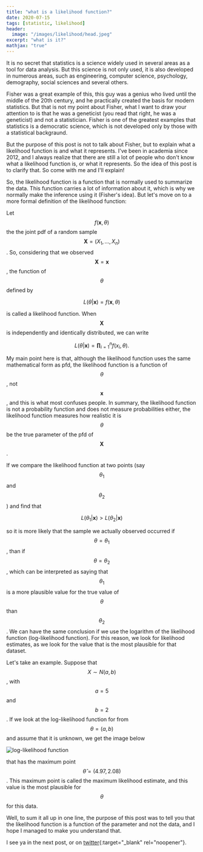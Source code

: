 ```yaml
---
title: "what is a likelihood function?"
date: 2020-07-15
tags: [statistic, likelihood]
header:
  image: "/images/likelihood/head.jpeg"
excerpt: "what is it?"
mathjax: "true"
---
```


It is no secret that statistics is a science widely used in several areas as a tool for data analysis. But this science is not only used, it is also developed in numerous areas, such as engineering, computer science, psychology, demography, social sciences and several others.

Fisher was a great example of this, this guy was a genius who lived until the middle of the 20th century, and he practically created the basis for modern statistics. But that is not my point about Fisher, what I want to draw your attention to is that he was a geneticist (you read that right, he was a geneticist) and not a statistician. Fisher is one of the greatest examples that statistics is a democratic science, which is not developed only by those with a statistical backgraund.

But the purpose of this post is not to talk about Fisher, but to explain what a likelihood function is and what it represents. I've been in academia since 2012, and I always realize that there are still a lot of people who don't know what a likelihood function is, or what it represents. So the idea of this post is to clarify that. So come with me and I'll explain!

So, the likelihood function is a function that is normally used to summarize the data. This function carries a lot of information about it, which is why we normally make the inference using it (Fisher's idea). But let's move on to a more formal definition of the likelihood function:

Let $$f(\mathbf{x}, \theta) $$ the the joint pdf of a random sample $$ \mathbf{X} = (X_1, \dots, X_n) $$. So, considering that we observed $$ \mathbf{X} =\mathbf{x}  $$ , the function of $$ \theta $$ defined by

$$
L(\theta | \mathbf{x} ) = f(\mathbf{x}, \theta)
$$

is called a likelihood function. When $$ \mathbf{X} $$ is independently and identically distributed, we can write

$$
L(\theta | \mathbf{x} ) = \mathbf{\prod}_{i=1}^n f(x_{i}, \theta).
$$

My main point here is that, although the likelihood function uses the same mathematical form as pfd, the likelihood function is a function of $$ \theta $$, not $$ \mathbf{x} $$, and this is what most confuses people. In summary, the likelihood function is not a probability function and does not measure probabilities either, the likelihood function measures how realistic it is $$ \theta $$ be the true parameter of the pfd of $$ \mathbf{X} $$.

If we compare the likelihood function at two points (say $$ \theta_1 $$ and $$ \theta_2 $$) and find that

$$
L(\theta_1 | \mathbf{x} ) > L(\theta_2 | \mathbf{x} )
$$

so it is more likely that the sample we actually observed occurred if $$ \theta = \theta_1 $$, than if $$ \theta = \theta_2 $$, which can be interpreted as saying that $$ \theta_1 $$ is a more plausible value for the true value of $$ \theta $$ than $$ \theta_2 $$. We can have the same conclusion if we use the logarithm of the likelihood function (log-likelihood function). For this reason, we look for likelihood estimates, as we look for the value that is the most plausible for that dataset.

Let's take an example. Suppose that $$ X \sim N(a, b) $$, with $$ a = 5 $$ and $$ b = 2 $$. If we look at the log-likelihood function for from $$ \theta = (a, b) $$ and assume that it is unknown, we get the image below

<img src="{{ site.url }}{{ site.baseurl }}/images/likelihood/lig_like.png" alt="log-likelihood function" class="full">

that has the maximum point $$ \hat{\theta} = (4.97, 2.08) $$. This maximum point is called the maximum likelihood estimate, and this value is the most plausible for $$ \theta $$ for this data.

Well, to sum it all up in one line, the purpose of this post was to tell you that the likelihood function is a function of the parameter and not the data, and I hope I managed to make you understand that.

I see ya in the next post, or on [twitter](http://twitter.com/scpatricio){:target="_blank" rel="noopener"}.
